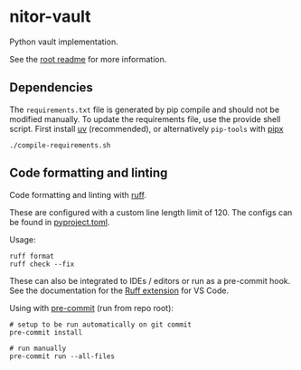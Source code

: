 # nitor-vault

Python vault implementation.

See the [root readme](../README.md) for more information.

## Dependencies

The `requirements.txt` file is generated by pip compile and should not be modified manually.
To update the requirements file,
use the provide shell script.
First install [uv](https://github.com/astral-sh/uv) (recommended),
or alternatively `pip-tools` with [pipx](https://github.com/pypa/pipx)

```shell
./compile-requirements.sh
```

## Code formatting and linting

Code formatting and linting with [ruff](https://github.com/charliermarsh/ruff).

These are configured with a custom line length limit of 120.
The configs can be found in [pyproject.toml](./pyproject.toml).

Usage:

```shell
ruff format
ruff check --fix
```

These can also be integrated to IDEs / editors or run as a pre-commit hook.
See the documentation for the [Ruff extension](https://github.com/astral-sh/ruff-vscode) for VS Code.

Using with [pre-commit](https://pre-commit.com/) (run from repo root):

```shell
# setup to be run automatically on git commit
pre-commit install

# run manually
pre-commit run --all-files
```
